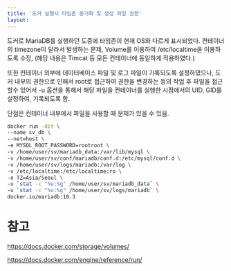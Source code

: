 ```yaml
---
title: '도커 실행시 타임존 동기화 및 생성 파일 권한'
layout: 
---
```



도커로 MariaDB를 실행하던 도중에 타임존이 현재 OS와 다르게 표시되었다. 
컨테이너의 timezone이 달라서 발생하는 문제, 
Volume를 이용하여 /etc/localtime을 이용하도록 수정,
(해당 내용은 Timcat 등 모든 컨테이너에 동일하게 적용하였다.)

또한 컨테이너 외부에 데이터베이스 파일 및 로그 파일이 기록되도록 설정하였으나, 
도커 내부의 권한으로 인해서 root로 접근하여 권한을 변경하는 등의 작업 후 
파일을 접근 할수 있어서 -u 옵션을 통해서 해당 파일을 컨테이너를 실행한 시점에서의 UID, GID를 설정하여,
기록되도록 함.

단점은 컨테이너 내부에서 파일을 사용할 때 문제가 있을 수 있음.



```sh
docker run -dit \
--name sv_db \
--net=host \
-e MYSQL_ROOT_PASSWORD=rootroot \
-v /home/user/sv/mariadb_data:/var/lib/mysql \
-v /home/user/sv/conf/mariadb/conf.d:/etc/mysql/conf.d \
-v /home/user/sv/logs/mariadb:/var/log \
-v /etc/localtime:/etc/localtime:ro \
-e TZ=Asia/Seoul \
-u `stat -c "%u:%g" /home/user/sv/mariadb_data` \
-u `stat -c "%u:%g" /home/user/sv/logs/mariadb` \
docker.io/mariadb:10.3
```

# 참고
https://docs.docker.com/storage/volumes/

https://docs.docker.com/engine/reference/run/